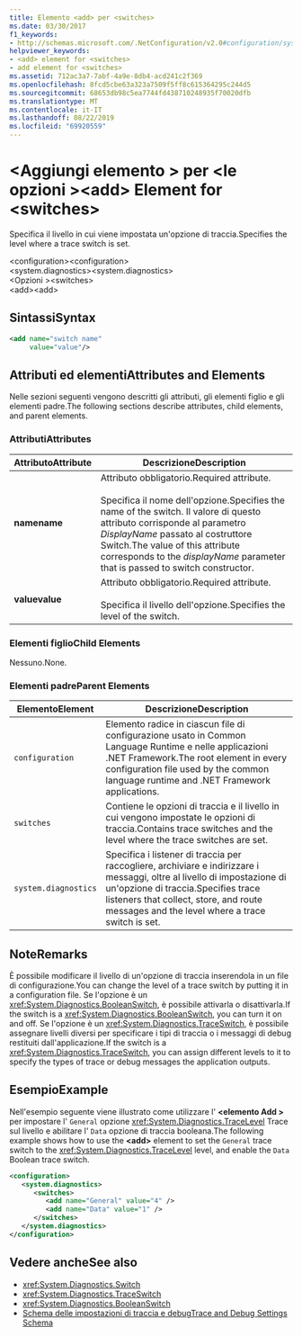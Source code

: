 ```yaml
---
title: Elemento <add> per <switches>
ms.date: 03/30/2017
f1_keywords:
- http://schemas.microsoft.com/.NetConfiguration/v2.0#configuration/system.diagnostics/switches/add
helpviewer_keywords:
- <add> element for <switches>
- add element for <switches>
ms.assetid: 712ac3a7-7abf-4a9e-8db4-acd241c2f369
ms.openlocfilehash: 8fcd5cbe63a323a7509f5ff8c615364295c244d5
ms.sourcegitcommit: 68653db98c5ea7744fd438710248935f70020dfb
ms.translationtype: MT
ms.contentlocale: it-IT
ms.lasthandoff: 08/22/2019
ms.locfileid: "69920559"
---
```

# <a name="add-element-for-switches"></a><span data-ttu-id="a5f8e-102">\<Aggiungi elemento > per \<le opzioni ></span><span class="sxs-lookup"><span data-stu-id="a5f8e-102">\<add> Element for \<switches></span></span>
<span data-ttu-id="a5f8e-103">Specifica il livello in cui viene impostata un'opzione di traccia.</span><span class="sxs-lookup"><span data-stu-id="a5f8e-103">Specifies the level where a trace switch is set.</span></span>  
  
 <span data-ttu-id="a5f8e-104">\<configuration></span><span class="sxs-lookup"><span data-stu-id="a5f8e-104">\<configuration></span></span>  
<span data-ttu-id="a5f8e-105">\<system.diagnostics></span><span class="sxs-lookup"><span data-stu-id="a5f8e-105">\<system.diagnostics></span></span>  
<span data-ttu-id="a5f8e-106">\<Opzioni ></span><span class="sxs-lookup"><span data-stu-id="a5f8e-106">\<switches></span></span>  
<span data-ttu-id="a5f8e-107">\<add></span><span class="sxs-lookup"><span data-stu-id="a5f8e-107">\<add></span></span>  
  
## <a name="syntax"></a><span data-ttu-id="a5f8e-108">Sintassi</span><span class="sxs-lookup"><span data-stu-id="a5f8e-108">Syntax</span></span>  
  
```xml  
<add name="switch name"  
     value="value"/>  
```  
  
## <a name="attributes-and-elements"></a><span data-ttu-id="a5f8e-109">Attributi ed elementi</span><span class="sxs-lookup"><span data-stu-id="a5f8e-109">Attributes and Elements</span></span>  
 <span data-ttu-id="a5f8e-110">Nelle sezioni seguenti vengono descritti gli attributi, gli elementi figlio e gli elementi padre.</span><span class="sxs-lookup"><span data-stu-id="a5f8e-110">The following sections describe attributes, child elements, and parent elements.</span></span>  
  
### <a name="attributes"></a><span data-ttu-id="a5f8e-111">Attributi</span><span class="sxs-lookup"><span data-stu-id="a5f8e-111">Attributes</span></span>  
  
|<span data-ttu-id="a5f8e-112">Attributo</span><span class="sxs-lookup"><span data-stu-id="a5f8e-112">Attribute</span></span>|<span data-ttu-id="a5f8e-113">Descrizione</span><span class="sxs-lookup"><span data-stu-id="a5f8e-113">Description</span></span>|  
|---------------|-----------------|  
|<span data-ttu-id="a5f8e-114">**name**</span><span class="sxs-lookup"><span data-stu-id="a5f8e-114">**name**</span></span>|<span data-ttu-id="a5f8e-115">Attributo obbligatorio.</span><span class="sxs-lookup"><span data-stu-id="a5f8e-115">Required attribute.</span></span><br /><br /> <span data-ttu-id="a5f8e-116">Specifica il nome dell'opzione.</span><span class="sxs-lookup"><span data-stu-id="a5f8e-116">Specifies the name of the switch.</span></span> <span data-ttu-id="a5f8e-117">Il valore di questo attributo corrisponde al parametro *DisplayName* passato al costruttore Switch.</span><span class="sxs-lookup"><span data-stu-id="a5f8e-117">The value of this attribute corresponds to the *displayName* parameter that is passed to switch constructor.</span></span>|  
|<span data-ttu-id="a5f8e-118">**value**</span><span class="sxs-lookup"><span data-stu-id="a5f8e-118">**value**</span></span>|<span data-ttu-id="a5f8e-119">Attributo obbligatorio.</span><span class="sxs-lookup"><span data-stu-id="a5f8e-119">Required attribute.</span></span><br /><br /> <span data-ttu-id="a5f8e-120">Specifica il livello dell'opzione.</span><span class="sxs-lookup"><span data-stu-id="a5f8e-120">Specifies the level of the switch.</span></span>|  
  
### <a name="child-elements"></a><span data-ttu-id="a5f8e-121">Elementi figlio</span><span class="sxs-lookup"><span data-stu-id="a5f8e-121">Child Elements</span></span>  
 <span data-ttu-id="a5f8e-122">Nessuno.</span><span class="sxs-lookup"><span data-stu-id="a5f8e-122">None.</span></span>  
  
### <a name="parent-elements"></a><span data-ttu-id="a5f8e-123">Elementi padre</span><span class="sxs-lookup"><span data-stu-id="a5f8e-123">Parent Elements</span></span>  
  
|<span data-ttu-id="a5f8e-124">Elemento</span><span class="sxs-lookup"><span data-stu-id="a5f8e-124">Element</span></span>|<span data-ttu-id="a5f8e-125">Descrizione</span><span class="sxs-lookup"><span data-stu-id="a5f8e-125">Description</span></span>|  
|-------------|-----------------|  
|`configuration`|<span data-ttu-id="a5f8e-126">Elemento radice in ciascun file di configurazione usato in Common Language Runtime e nelle applicazioni .NET Framework.</span><span class="sxs-lookup"><span data-stu-id="a5f8e-126">The root element in every configuration file used by the common language runtime and .NET Framework applications.</span></span>|  
|`switches`|<span data-ttu-id="a5f8e-127">Contiene le opzioni di traccia e il livello in cui vengono impostate le opzioni di traccia.</span><span class="sxs-lookup"><span data-stu-id="a5f8e-127">Contains trace switches and the level where the trace switches are set.</span></span>|  
|`system.diagnostics`|<span data-ttu-id="a5f8e-128">Specifica i listener di traccia per raccogliere, archiviare e indirizzare i messaggi, oltre al livello di impostazione di un'opzione di traccia.</span><span class="sxs-lookup"><span data-stu-id="a5f8e-128">Specifies trace listeners that collect, store, and route messages and the level where a trace switch is set.</span></span>|  
  
## <a name="remarks"></a><span data-ttu-id="a5f8e-129">Note</span><span class="sxs-lookup"><span data-stu-id="a5f8e-129">Remarks</span></span>  
 <span data-ttu-id="a5f8e-130">È possibile modificare il livello di un'opzione di traccia inserendola in un file di configurazione.</span><span class="sxs-lookup"><span data-stu-id="a5f8e-130">You can change the level of a trace switch by putting it in a configuration file.</span></span> <span data-ttu-id="a5f8e-131">Se l'opzione è un <xref:System.Diagnostics.BooleanSwitch>, è possibile attivarla o disattivarla.</span><span class="sxs-lookup"><span data-stu-id="a5f8e-131">If the switch is a <xref:System.Diagnostics.BooleanSwitch>, you can turn it on and off.</span></span> <span data-ttu-id="a5f8e-132">Se l'opzione è un <xref:System.Diagnostics.TraceSwitch>, è possibile assegnare livelli diversi per specificare i tipi di traccia o i messaggi di debug restituiti dall'applicazione.</span><span class="sxs-lookup"><span data-stu-id="a5f8e-132">If the switch is a <xref:System.Diagnostics.TraceSwitch>, you can assign different levels to it to specify the types of trace or debug messages the application outputs.</span></span>  
  
## <a name="example"></a><span data-ttu-id="a5f8e-133">Esempio</span><span class="sxs-lookup"><span data-stu-id="a5f8e-133">Example</span></span>  
 <span data-ttu-id="a5f8e-134">Nell'esempio seguente viene illustrato come utilizzare l'  **\<elemento Add >** per impostare l' `General` opzione <xref:System.Diagnostics.TraceLevel> Trace sul livello e abilitare l' `Data` opzione di traccia booleana.</span><span class="sxs-lookup"><span data-stu-id="a5f8e-134">The following example shows how to use the **\<add>** element to set the `General` trace switch to the <xref:System.Diagnostics.TraceLevel> level, and enable the `Data` Boolean trace switch.</span></span>  
  
```xml  
<configuration>  
   <system.diagnostics>  
      <switches>  
         <add name="General" value="4" />  
         <add name="Data" value="1" />  
      </switches>  
   </system.diagnostics>  
</configuration>  
```  
  
## <a name="see-also"></a><span data-ttu-id="a5f8e-135">Vedere anche</span><span class="sxs-lookup"><span data-stu-id="a5f8e-135">See also</span></span>

- <xref:System.Diagnostics.Switch>
- <xref:System.Diagnostics.TraceSwitch>
- <xref:System.Diagnostics.BooleanSwitch>
- [<span data-ttu-id="a5f8e-136">Schema delle impostazioni di traccia e debug</span><span class="sxs-lookup"><span data-stu-id="a5f8e-136">Trace and Debug Settings Schema</span></span>](index.md)
